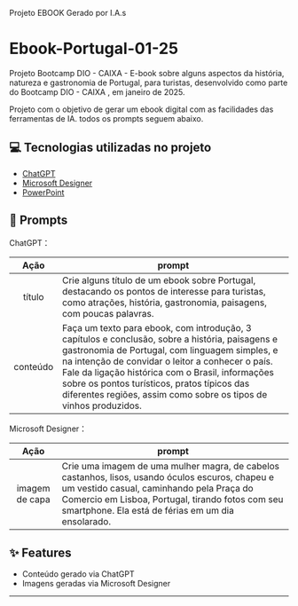 Projeto EBOOK Gerado por I.A.s 

# Ebook-Portugal-01-25
Projeto Bootcamp DIO - CAIXA - E-book sobre alguns aspectos da história, natureza e gastronomia de Portugal, para turistas, desenvolvido como parte do Bootcamp DIO - CAIXA , em janeiro de 2025.

Projeto com o objetivo de gerar um ebook digital com as facilidades das ferramentas de IA. todos os prompts
seguem abaixo.

## 💻 Tecnologias utilizadas no projeto

- [ChatGPT](https://chat.openai.com/) 
- [Microsoft Designer](https://designer.microsoft.com)
- [PowerPoint](https://www.microsoft.com/en/microsoft-365/powerpoint)

## 🧠 Prompts


ChatGPT：

|   Ação   | prompt                                                                                                                                                                                                                                                                         |
| :------: | ------------------------------------------------------------------------------------------------------------------------------------------------------------------------------------------------------------------------------------------------------------------------------ |
|  título  | Crie alguns título de um ebook sobre Portugal, destacando os pontos de interesse para turistas, como atrações, história, gastronomia, paisagens, com poucas palavras.|                                                      
| conteúdo | Faça um texto para ebook, com introdução, 3 capítulos e conclusão, sobre a história, paisagens e gastronomia de Portugal, com linguagem simples, e na intenção de convidar o leitor a conhecer o país. Fale da ligação histórica com o Brasil, informações sobre os pontos turísticos, pratos típicos das diferentes regiões, assim como sobre os tipos de vinhos produzidos.|


Microsoft Designer：

|  Ação  | prompt                                                                                 |
| :----: | -------------------------------------------------------------------------------------- |
| imagem de capa | Crie uma imagem de uma mulher magra, de cabelos castanhos, lisos, usando óculos escuros, chapeu e um vestido casual, caminhando pela Praça do Comercio em Lisboa, Portugal, tirando fotos com seu smartphone. Ela está de férias em um dia ensolarado. |

## ✨ Features

- Conteúdo gerado via ChatGPT
- Imagens geradas via Microsoft Designer




      
---

